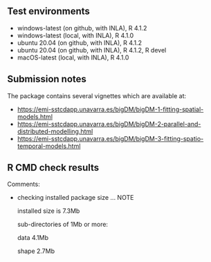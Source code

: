## Test environments
* windows-latest (on github, with INLA), R 4.1.2
* windows-latest (local, with INLA), R 4.1.0
* ubuntu 20.04 (on github, with INLA), R 4.1.2
* ubuntu 20.04 (on github, with INLA), R 4.1.2, R devel
* macOS-latest (local, with INLA), R 4.1.0

## Submission notes
The package contains several vignettes which are available at:

* <https://emi-sstcdapp.unavarra.es/bigDM/bigDM-1-fitting-spatial-models.html>
* <https://emi-sstcdapp.unavarra.es/bigDM/bigDM-2-parallel-and-distributed-modelling.html>
* <https://emi-sstcdapp.unavarra.es/bigDM/bigDM-3-fitting-spatio-temporal-models.html>

## R CMD check results
Comments:

* checking installed package size ... NOTE
  
  installed size is  7.3Mb
  
  sub-directories of 1Mb or more:
  
   data    4.1Mb
   
   shape   2.7Mb
